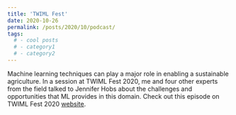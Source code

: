 ```yaml
---
title: 'TWIML Fest'
date: 2020-10-26
permalink: /posts/2020/10/podcast/
tags:
  # - cool posts
  # - category1
  # - category2
---
```


Machine learning techniques can play a major role in enabling a sustainable agriculture. In a session at TWIML Fest 2020, me and four other experts from the field talked to Jennifer Hobs about the challenges and opportunities that ML provides in this domain. Check out this episode on TWIML Fest 2020 [website](https://twimlai.com/conf/twimlfest/2020/session/machine-learning-for-sustainable-agriculture/). 
